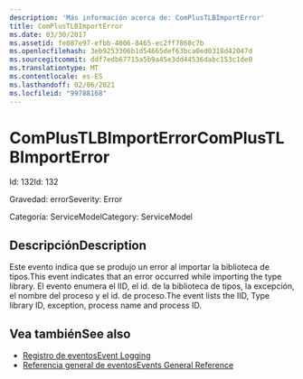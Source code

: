 ```yaml
---
description: 'Más información acerca de: ComPlusTLBImportError'
title: ComPlusTLBImportError
ms.date: 03/30/2017
ms.assetid: fe087e97-efbb-4006-8465-ec2ff7860c7b
ms.openlocfilehash: 3eb9253306b1d54665def63bca0ed0318d42047d
ms.sourcegitcommit: ddf7edb67715a5b9a45e3dd44536dabc153c1de0
ms.translationtype: MT
ms.contentlocale: es-ES
ms.lasthandoff: 02/06/2021
ms.locfileid: "99788168"
---
```

# <a name="complustlbimporterror"></a><span data-ttu-id="6ff07-103">ComPlusTLBImportError</span><span class="sxs-lookup"><span data-stu-id="6ff07-103">ComPlusTLBImportError</span></span>

<span data-ttu-id="6ff07-104">Id: 132</span><span class="sxs-lookup"><span data-stu-id="6ff07-104">Id: 132</span></span>  
  
 <span data-ttu-id="6ff07-105">Gravedad: error</span><span class="sxs-lookup"><span data-stu-id="6ff07-105">Severity: Error</span></span>  
  
 <span data-ttu-id="6ff07-106">Categoría: ServiceModel</span><span class="sxs-lookup"><span data-stu-id="6ff07-106">Category: ServiceModel</span></span>  
  
## <a name="description"></a><span data-ttu-id="6ff07-107">Descripción</span><span class="sxs-lookup"><span data-stu-id="6ff07-107">Description</span></span>  

 <span data-ttu-id="6ff07-108">Este evento indica que se produjo un error al importar la biblioteca de tipos.</span><span class="sxs-lookup"><span data-stu-id="6ff07-108">This event indicates that an error occurred while importing the type library.</span></span> <span data-ttu-id="6ff07-109">El evento enumera el IID, el id. de la biblioteca de tipos, la excepción, el nombre del proceso y el id. de proceso.</span><span class="sxs-lookup"><span data-stu-id="6ff07-109">The event lists the IID, Type library ID, exception, process name and process ID.</span></span>  
  
## <a name="see-also"></a><span data-ttu-id="6ff07-110">Vea también</span><span class="sxs-lookup"><span data-stu-id="6ff07-110">See also</span></span>

- [<span data-ttu-id="6ff07-111">Registro de eventos</span><span class="sxs-lookup"><span data-stu-id="6ff07-111">Event Logging</span></span>](index.md)
- [<span data-ttu-id="6ff07-112">Referencia general de eventos</span><span class="sxs-lookup"><span data-stu-id="6ff07-112">Events General Reference</span></span>](events-general-reference.md)
